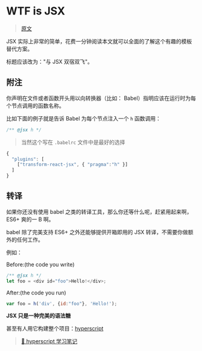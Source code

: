 # WTF is JSX

> [原文](https://jasonformat.com/wtf-is-jsx/)

JSX 实际上非常的简单，花费一分钟阅读本文就可以全面的了解这个有趣的模板替代方案。

标题应该改为："与 JSX 双宿双飞"。


## 附注

你声明在文件或者函数开头用以向转换器（比如： Babel）指明应该在运行时为每个节点调用的函数名称。

比如下面的例子就是告诉 Babel 为每个节点注入一个 `h` 函数调用：

```js
/** @jsx h */
```

> 当然这个写在 `.babelrc` 文件中是最好的选择

```js
{
  "plugins": [
    ["transform-react-jsx", { "pragma":"h" }]
  ]
}
```

## 转译

如果你还没有使用 babel 之类的转译工具，那么你还等什么呢，赶紧用起来啊，ES6+ 爽的一 B 啊。

babel 除了完美支持 ES6+ 之外还能够提供开箱即用的 JSX 转译，不需要你做额外的任何工作。

例如：

Before:(the code you write)

```js
/** @jsx h */
let foo = <div id="foo">Hello!</div>; 
```

After:(the code you run)

```js
var foo = h('div', {id:"foo"}, 'Hello!');  
```

**JSX 只是一种完美的语法糖**

甚至有人用它构建整个项目：[hyperscript](https://github.com/hyperhype/hyperscript)

> [👀 hyperscript 学习笔记](./hyperscript.md)

